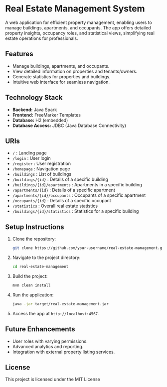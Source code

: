 # Real Estate Management System

A web application for efficient property management, enabling users to manage buildings, apartments, and occupants. The app offers detailed property insights, occupancy roles, and statistical views, simplifying real estate operations for professionals.

## Features
- Manage buildings, apartments, and occupants.
- View detailed information on properties and tenants/owners.
- Generate statistics for properties and buildings.
- Intuitive web interface for seamless navigation.

## Technology Stack
- **Backend:** Java Spark
- **Frontend:** FreeMarker Templates
- **Database:** H2 (embedded)
- **Database Access:** JDBC (Java Database Connectivity)

## URIs
- `/` : Landing page
- `/login` : User login
- `/register` : User registration
- `/homepage` : Navigation page
- `/buildings` : List of buildings
- `/buildings/{id}` : Details of a specific building
- `/buildings/{id}/apartments` : Apartments in a specific building
- `/apartments/{id}` : Details of a specific apartment
- `/apartments/{id}/occupants` : Occupants of a specific apartment
- `/occupants/{id}` : Details of a specific occupant
- `/statistics` : Overall real estate statistics
- `/buildings/{id}/statistics` : Statistics for a specific building

## Setup Instructions
1. Clone the repository:
   ```bash
   git clone https://github.com/your-username/real-estate-management.git
2. Navigate to the project directory:
   ```bash
   cd real-estate-management
3. Build the project:
   ```bash
   mvn clean install
4. Run the application:
   ```bash
   java -jar target/real-estate-management.jar
5. Access the app at `http://localhost:4567.`

## Future Enhancements
- User roles with varying permissions.
- Advanced analytics and reporting.
- Integration with external property listing services.

## License
This project is licensed under the MIT License
   
